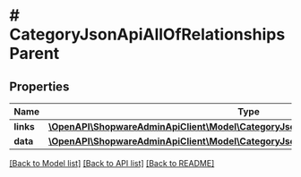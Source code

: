 # # CategoryJsonApiAllOfRelationshipsParent

## Properties

Name | Type | Description | Notes
------------ | ------------- | ------------- | -------------
**links** | [**\OpenAPI\ShopwareAdminApiClient\Model\CategoryJsonApiAllOfRelationshipsParentLinks**](CategoryJsonApiAllOfRelationshipsParentLinks.md) |  | [optional]
**data** | [**\OpenAPI\ShopwareAdminApiClient\Model\CategoryJsonApiAllOfRelationshipsParentData**](CategoryJsonApiAllOfRelationshipsParentData.md) |  | [optional]

[[Back to Model list]](../../README.md#models) [[Back to API list]](../../README.md#endpoints) [[Back to README]](../../README.md)
